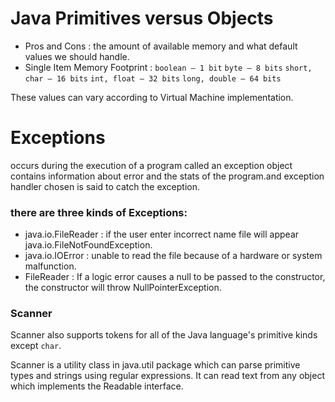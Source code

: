 # Java Primitives versus Objects

- Pros and Cons : the amount of available memory and what default values we should handle.
- Single Item Memory Footprint : 
`boolean – 1 bit`
`byte – 8 bits`
`short, char – 16 bits`
`int, float – 32 bits`
`long, double – 64 bits`

These values can vary according to Virtual Machine implementation.


# Exceptions

occurs during the execution of a program called an exception object contains information about error and the stats of the program.and  exception handler chosen is said to catch the exception.

### there are three kinds of Exceptions:

- java.io.FileReader : if the user enter incorrect name file will appear java.io.FileNotFoundException.
- java.io.IOError : unable to read the file because of a hardware or system malfunction.
- FileReader : If a logic error causes a null to be passed to the constructor, the constructor will throw NullPointerException.

### Scanner

Scanner also supports tokens for all of the Java language's primitive kinds except `char`.

Scanner is a utility class in java.util package which can parse primitive types and strings using regular expressions. It can read text from any object which implements the Readable interface.



